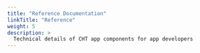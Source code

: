 ```yaml
---
title: "Reference Documentation"
linkTitle: "Reference"
weight: 5
description: >
  Technical details of CHT app components for app developers 
---
```

